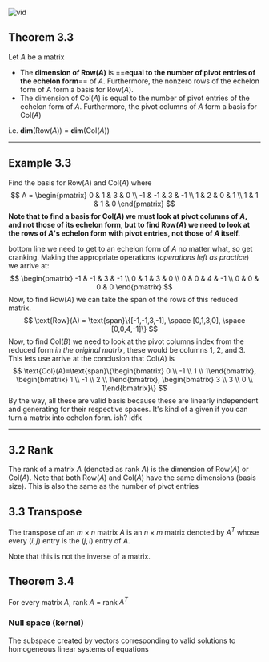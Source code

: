 ![vid](https://www.youtube.com/watch?v=3HKq1MtAUVk&ab_channel=MathCoursesbyDr.Ebrahimian)
## Theorem 3.3 
Let $A$ be a matrix

- The **dimension of Row($A$)** is ==**equal to the number of pivot entries of the echelon form**== of $A$. Furthermore, the nonzero rows of the echelon form of A form a basis for Row($A$). 
- The dimension of Col($A$) is equal to the number of pivot entries of the echelon form of $A$. Furthermore, the pivot columns of $A$ form a basis for Col($A$)

i.e. **dim**(Row($A$)) = **dim**(Col($A$))
***
## Example 3.3
Find the basis for Row($A$) and Col($A$) where 
$$ 
A =
\begin{pmatrix}
0 & 1 & 3 & 0 \\
-1 & -1 & 3 & -1 \\
1 & 2 & 0 & 1 \\
1 & 1 & 1 & 0
\end{pmatrix}
$$
**Note that to find a basis for Col($A$) we must look at pivot columns of $A$, and not those of its echelon form, but to find Row($A$) we need to look at the rows of $A$'s echelon form with pivot entries, not those of $A$ itself.**

bottom line we need to get to an echelon form of $A$ no matter what, so get cranking. Making the appropriate operations (*operations left as practice*) we arrive at:
$$
\begin{pmatrix}
-1 & -1 & 3 & -1 \\
0 & 1 & 3 & 0 \\
0 & 0 & 4 & -1 \\
0 & 0 & 0 & 0
\end{pmatrix}
$$
Now, to find Row($A$) we can take the span of the rows of this reduced matrix.
$$
\text{Row}(A) = \text{span}\{[-1,-1,3,-1], \space [0,1,3,0], \space [0,0,4,-1]\}
$$
Now, to find Col($B$) we need to look at the pivot columns index from the reduced form *in the original matrix*, these would be columns 1, 2, and 3. This lets use arrive at the conclusion that Col($A$) is
$$
\text{Col}(A)=\text{span}\{\begin{bmatrix} 0 \\ -1 \\ 1 \\ 1\end{bmatrix}, \begin{bmatrix} 1 \\ -1 \\ 2 \\ 1\end{bmatrix}, \begin{bmatrix} 3 \\ 3 \\ 0 \\ 1\end{bmatrix}\}
$$
By the way, all these are valid basis because these are linearly independent and generating for their respective spaces. It's kind of a given if you can turn a matrix into echelon form. ish? idfk
***
## 3.2 Rank
The rank of a matrix $A$ (denoted as rank $A$) is the dimension of Row($A$) or Col($A$). Note that both Row($A$) and Col($A$) have the same dimensions (basis size). This is also the same as the number of pivot entries
## 3.3 Transpose
The transpose of an $m \times n$ matrix $A$ is an $n \times m$ matrix denoted by $A^T$ whose every $(i,j)$ entry is the $(j,i)$ entry of $A$.

Note that this is not the inverse of a matrix.
## Theorem 3.4
For every matrix $A$, rank $A$ = rank $A^T$ 
### Null space (kernel)
The subspace created by vectors corresponding to valid solutions to homogeneous linear systems of equations
